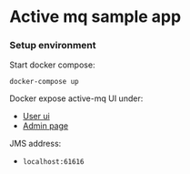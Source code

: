 # Active mq sample app


### Setup environment
Start docker compose:
```shell script
docker-compose up
```
Docker expose active-mq UI under:
- [User ui](localhost:8161)
- [Admin page](localhost:8161/admin/)

JMS address:
- `localhost:61616`
